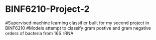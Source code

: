 # BINF6210-Project-2
#Supervised machine learning classifier built for my second project in BINF6210
#Models attempt to classify gram postive and gram negative orders of bacteria from 16S rRNA
